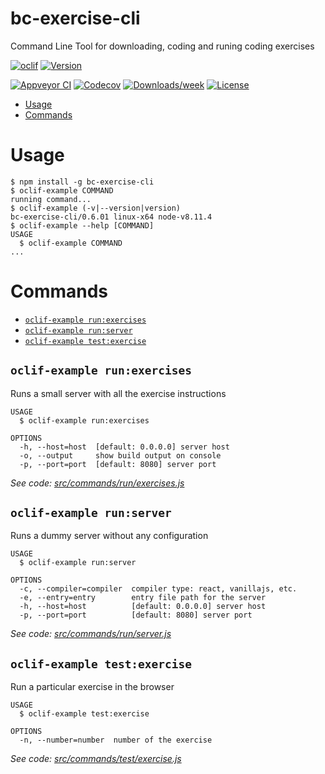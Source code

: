 bc-exercise-cli
===============

Command Line Tool for downloading, coding and runing coding exercises

[![oclif](https://img.shields.io/badge/cli-oclif-brightgreen.svg)](https://oclif.io)
[![Version](https://img.shields.io/npm/v/bc-exercise-cli.svg)](https://npmjs.org/package/bc-exercise-cli)

[![Appveyor CI](https://ci.appveyor.com/api/projects/status/github/alesanchezr/bc-exercise-cli?branch=master&svg=true)](https://ci.appveyor.com/project/alesanchezr/bc-exercise-cli/branch/master)
[![Codecov](https://codecov.io/gh/alesanchezr/bc-exercise-cli/branch/master/graph/badge.svg)](https://codecov.io/gh/alesanchezr/bc-exercise-cli)
[![Downloads/week](https://img.shields.io/npm/dw/bc-exercise-cli.svg)](https://npmjs.org/package/bc-exercise-cli)
[![License](https://img.shields.io/npm/l/bc-exercise-cli.svg)](https://github.com/alesanchezr/bc-exercise-cli/blob/master/package.json)

<!-- toc -->
* [Usage](#usage)
* [Commands](#commands)
<!-- tocstop -->
# Usage
<!-- usage -->
```sh-session
$ npm install -g bc-exercise-cli
$ oclif-example COMMAND
running command...
$ oclif-example (-v|--version|version)
bc-exercise-cli/0.6.01 linux-x64 node-v8.11.4
$ oclif-example --help [COMMAND]
USAGE
  $ oclif-example COMMAND
...
```
<!-- usagestop -->
# Commands
<!-- commands -->
* [`oclif-example run:exercises`](#oclif-example-runexercises)
* [`oclif-example run:server`](#oclif-example-runserver)
* [`oclif-example test:exercise`](#oclif-example-testexercise)

## `oclif-example run:exercises`

Runs a small server with all the exercise instructions

```
USAGE
  $ oclif-example run:exercises

OPTIONS
  -h, --host=host  [default: 0.0.0.0] server host
  -o, --output     show build output on console
  -p, --port=port  [default: 8080] server port
```

_See code: [src/commands/run/exercises.js](https://github.com/alesanchezr/bc-exercise-cli/blob/v0.6.01/src/commands/run/exercises.js)_

## `oclif-example run:server`

Runs a dummy server without any configuration

```
USAGE
  $ oclif-example run:server

OPTIONS
  -c, --compiler=compiler  compiler type: react, vanillajs, etc.
  -e, --entry=entry        entry file path for the server
  -h, --host=host          [default: 0.0.0.0] server host
  -p, --port=port          [default: 8080] server port
```

_See code: [src/commands/run/server.js](https://github.com/alesanchezr/bc-exercise-cli/blob/v0.6.01/src/commands/run/server.js)_

## `oclif-example test:exercise`

Run a particular exercise in the browser

```
USAGE
  $ oclif-example test:exercise

OPTIONS
  -n, --number=number  number of the exercise
```

_See code: [src/commands/test/exercise.js](https://github.com/alesanchezr/bc-exercise-cli/blob/v0.6.01/src/commands/test/exercise.js)_
<!-- commandsstop -->
